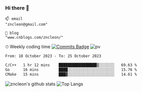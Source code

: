 ### Hi there 👋
```
📫 email
"zncleon@gmail.com"

🌱 blog
"www.cnblogs.com/zncleon/"
```

⏱ Weekly coding time
[![Commits Badge](https://badges.pufler.dev/commits/weekly/zncleon)](https://badges.pufler.dev)
![pv](https://pageview.vercel.app/?github_user=zncleon)

<!--START_SECTION:waka-->

```txt
From: 18 October 2023 - To: 25 October 2023

C/C++   1 hr 12 mins    █████████████████▒░░░░░░░   69.63 %
Go      16 mins         ████░░░░░░░░░░░░░░░░░░░░░   15.76 %
CMake   15 mins         ███▓░░░░░░░░░░░░░░░░░░░░░   14.61 %
```

<!--END_SECTION:waka-->

![zncleon's github stats](https://github-readme-stats-psi-two-44.vercel.app/api?username=zncleon&show_icons=true&line_height=24&count_private=true&theme=vue)
![Top Langs](https://github-readme-stats-psi-two-44.vercel.app/api/top-langs/?username=zncleon&layout=compact&langs_count=8&theme=vue)
